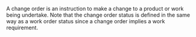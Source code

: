 ﻿A change order is an instruction to make a change to a product or work being undertake. Note that the change order status is defined in the same way as a work order status since a change order implies a work requirement.
